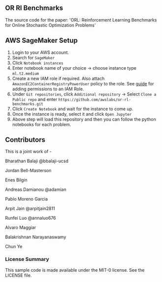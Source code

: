## OR Rl Benchmarks

The source code for the paper: 'ORL: Reinforcement Learning Benchmarks for Online Stochastic Optimization Problems'

## AWS SageMaker Setup

1. Login to your AWS account.
1. Search for `SageMaker`
1. Click `Notebook instances`
1. Enter notebook name of your choice &rarr; choose instance type `ml.t2.medium` 
1. Create a new IAM role if required. Also attach `AmazonEC2ContainerRegistryPowerUser` policy to the role. See [guide](https://docs.aws.amazon.com/IAM/latest/UserGuide/access_policies_manage-attach-detach.html#add-policies-console) for adding permissions to an IAM Role.
1. Under `Git repositories`, click `Additional repository` &rarr; Select `Clone a Public repo` and enter `https://github.com/awslabs/or-rl-benchmarks.git`
1. Click `Create Notebook` and wait for the instance to come up.
1. Once the instance is ready, select it and click `Open Jupyter` 
1. Above step will load this repository and then you can follow the python notebooks for each problem.

## Contributors
This is a joint work of - 

Bharathan Balaji @bbalaji-ucsd

Jordan Bell-Masterson 

Enes Bilgin 

Andreas Damianou @adamian

Pablo Moreno Garcia

Arpit Jain @arpitjain2811

Runfei Luo @annaluo676

Alvaro Maggiar

Balakrishnan Narayanaswamy

Chun Ye

### License Summary

This sample code is made available under the MIT-0 license. See the LICENSE file.
